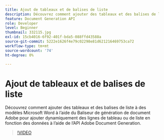 ```yaml
---
title: Ajout de tableaux et de balises de liste
description: Découvrez comment ajouter des tableaux et des balises de liste à des modèles Microsoft Word à l’aide du Baliseur de génération de document Adobe pour ajouter dynamiquement des lignes de tableau ou de liste en fonction des données à l’aide de l’API Adobe Document Generation
feature: Document Generation API
role: Developer
level: Beginner
thumbnail: 332115.jpg
exl-id: 15cb4016-6f92-401f-bda5-088ffd43588a
source-git-commit: 5222e1626f4e79c02298e81d621216469753ca72
workflow-type: tm+mt
source-wordcount: '74'
ht-degree: 0%

---
```


# Ajout de tableaux et de balises de liste

Découvrez comment ajouter des tableaux et des balises de liste à des modèles Microsoft Word à l’aide du Baliseur de génération de document Adobe pour ajouter dynamiquement des lignes de tableau ou de liste en fonction des données à l’aide de l’API Adobe Document Generation.

>[!VIDEO](https://video.tv.adobe.com/v/3411725?hidetitle=true&captions=fre_fr)
